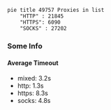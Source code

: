 
```mermaid
pie title 49757 Proxies in list
    "HTTP" : 21845
    "HTTPS": 6090
    "SOCKS" : 27202
```

### Some Info
#### Average Timeout

- mixed: 3.2s
- http: 1.3s
- https: 8.3s
- socks: 4.8s